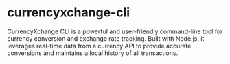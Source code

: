 # currencyxchange-cli
CurrencyXchange CLI is a powerful and user-friendly command-line tool for currency conversion and exchange rate tracking. Built with Node.js, it leverages real-time data from a currency API to provide accurate conversions and maintains a local history of all transactions.
